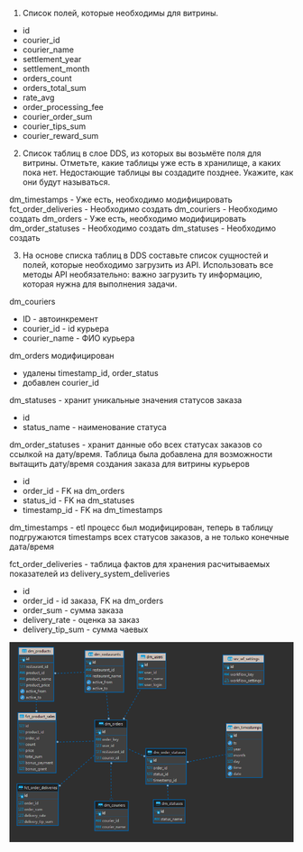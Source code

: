 1. Список полей, которые необходимы для витрины.
 - id 
 - courier_id 
 - courier_name 
 - settlement_year 
 - settlement_month 
 - orders_count 
 - orders_total_sum 
 - rate_avg 
 - order_processing_fee 
 - courier_order_sum 
 - courier_tips_sum 
 - courier_reward_sum 

2. Список таблиц в слое DDS, из которых вы возьмёте поля для витрины. Отметьте, какие таблицы уже есть в хранилище, а каких пока нет. Недостающие таблицы вы создадите позднее. Укажите, как они будут называться.

dm_timestamps - Уже есть, необходимо модифицировать
fct_order_deliveries - Необходимо создать
dm_couriers - Необходимо создать
dm_orders - Уже есть, необходимо модифицировать
dm_order_statuses - Необходимо создать
dm_statuses - Необходимо создать

3. На основе списка таблиц в DDS составьте список сущностей и полей, которые необходимо загрузить из API. Использовать все методы API необязательно: важно загрузить ту информацию, которая нужна для выполнения задачи.

dm_couriers
 - ID - автоинкремент
 - courier_id - id курьера
 - courier_name - ФИО курьера 

dm_orders модифицирован
- удалены timestamp_id, order_status
- добавлен courier_id

dm_statuses - хранит уникальные значения статусов заказа
- id
- status_name - наименование статуса

dm_order_statuses - хранит данные обо всех статусах заказов со ссылкой на дату/время. Таблица была добавлена для возможности вытащить дату/время создания заказа для витрины курьеров
- id 
- order_id - FK на dm_orders
- status_id - FK на dm_statuses
- timestamp_id - FK на dm_timestamps

dm_timestamps - etl процесс был модифицирован, теперь в таблицу подгружаются timestamps всех статусов заказов, а не только конечные дата/время

fct_order_deliveries - таблица фактов для хранения расчитываемых показателей из delivery_system_deliveries
- id
- order_id - id заказа, FK на dm_orders
- order_sum - сумма заказа
- delivery_rate - оценка за заказ
- delivery_tip_sum - сумма чаевых




![Alt text](image.png)

